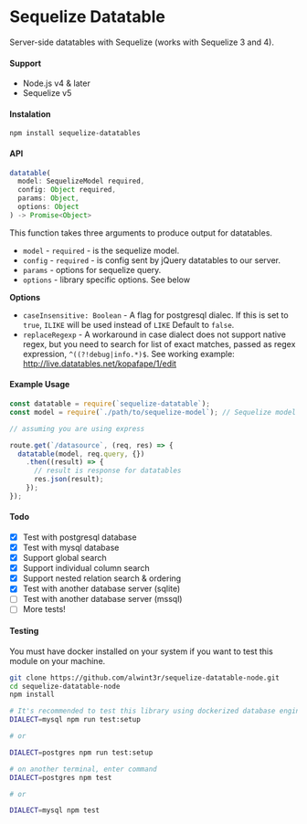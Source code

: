 Sequelize Datatable
====================

Server-side datatables with Sequelize (works with Sequelize 3 and 4). 

#### Support

* Node.js v4 & later
* Sequelize v5

#### Instalation

```
npm install sequelize-datatables
```

#### API

```js
datatable(
  model: SequelizeModel required,
  config: Object required,
  params: Object,
  options: Object
) -> Promise<Object>
```

This function takes three arguments to produce output for datatables.

* `model` - `required` - is the sequelize model.
* `config` - `required` - is config sent by jQuery datatables to our server.
* `params` - options for sequelize query.
* `options` - library specific options. See below


**Options**

* `caseInsensitive: Boolean` - A flag for postgresql dialec. If this is set to `true`, `ILIKE` will be used instead of `LIKE` Default to `false`.
* `replaceRegexp` - A workaround in case dialect does not support native regex, but you need to search for list of exact matches, passed as regex expression, `^((?!debug|info.*)$`. See working example: http://live.datatables.net/kopafape/1/edit

#### Example Usage

```js
const datatable = require(`sequelize-datatable`);
const model = require(`./path/to/sequelize-model`); // Sequelize model

// assuming you are using express

route.get(`/datasource`, (req, res) => {
  datatable(model, req.query, {})
    .then((result) => {
      // result is response for datatables
      res.json(result);
    });
});
```

#### Todo

 - [X] Test with postgresql database
 - [X] Test with mysql database
 - [X] Support global search
 - [X] Support individual column search
 - [X] Support nested relation search & ordering
 - [X] Test with another database server (sqlite)
 - [ ] Test with another database server (mssql)
 - [ ] More tests!

#### Testing

You must have docker installed on your system if you want to test this module on your machine.

```bash
git clone https://github.com/alwint3r/sequelize-datatable-node.git
cd sequelize-datatable-node
npm install

# It's recommended to test this library using dockerized database engine
DIALECT=mysql npm run test:setup

# or

DIALECT=postgres npm run test:setup

# on another terminal, enter command
DIALECT=postgres npm test

# or

DIALECT=mysql npm test
```